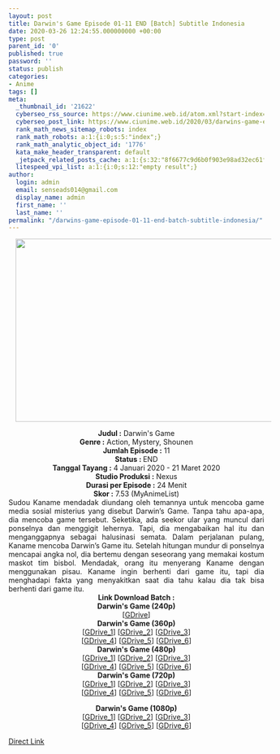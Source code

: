 ```yaml
---
layout: post
title: Darwin's Game Episode 01-11 END [Batch] Subtitle Indonesia
date: 2020-03-26 12:24:55.000000000 +00:00
type: post
parent_id: '0'
published: true
password: ''
status: publish
categories:
- Anime
tags: []
meta:
  _thumbnail_id: '21622'
  cyberseo_rss_source: https://www.ciunime.web.id/atom.xml?start-index=1051&max-results=150
  cyberseo_post_link: https://www.ciunime.web.id/2020/03/darwins-game-episode-01-11-end-batch.html
  rank_math_news_sitemap_robots: index
  rank_math_robots: a:1:{i:0;s:5:"index";}
  rank_math_analytic_object_id: '1776'
  kata_make_header_transparent: default
  _jetpack_related_posts_cache: a:1:{s:32:"8f6677c9d6b0f903e98ad32ec61f8deb";a:2:{s:7:"expires";i:1644767584;s:7:"payload";a:0:{}}}
  litespeed_vpi_list: a:1:{i:0;s:12:"empty result";}
author:
  login: admin
  email: senseads014@gmail.com
  display_name: admin
  first_name: ''
  last_name: ''
permalink: "/darwins-game-episode-01-11-end-batch-subtitle-indonesia/"
---
```

<div class="separator" style="clear: both; text-align: center;"><a href="https://1.bp.blogspot.com/-6dJLkwBLlpg/XhDIp_3RSKI/AAAAAAAAdxI/iL0sy-Ef35EBy-Yuk-0dHKpc3TIlx8LkgCLcBGAsYHQ/s1600/Darwin%25E2%2580%2599s%2BGame.jpg" imageanchor="1" style="margin-left: 1em; margin-right: 1em;"><img border="0" data-original-height="720" data-original-width="1280" height="360" src="{{ site.baseurl }}/assets/2020/03/Darwin%25E2%2580%2599s%2BGame.jpg" width="640" /></a></div>
<p>
<div style="text-align: center;"><b>Judul</b><b><b>&nbsp;</b>:</b>&nbsp;Darwin's Game</div>
<div style="text-align: center;"><b>Genre :</b>&nbsp;Action, Mystery, Shounen</div>
<div style="text-align: center;"><b>Jumlah Episode :</b>&nbsp;11<br /><b>Status :&nbsp;</b>END<br /><b>Tanggal Tayang :</b>&nbsp;4 Januari 2020 - 21 Maret 2020<br /><b>Studio Produksi :</b>&nbsp;Nexus<br /><b>Durasi per Episode :</b>&nbsp;24 Menit</div>
<div style="text-align: center;"><b>Skor :</b>&nbsp;7.53 (MyAnimeList)</div>
<div style="text-align: center;"></div>
<div style="text-align: justify;">Sudou Kaname mendadak diundang oleh temannya untuk mencoba game media sosial misterius yang disebut Darwin’s Game. Tanpa tahu apa-apa, dia mencoba game tersebut. Seketika, ada seekor ular yang muncul dari ponselnya dan menggigit lehernya. Tapi, dia mengabaikan hal itu dan menganggapnya sebagai halusinasi semata. Dalam perjalanan pulang, Kaname mencoba Darwin’s Game itu. Setelah hitungan mundur di ponselnya mencapai angka nol, dia bertemu dengan seseorang yang memakai kostum maskot tim bisbol. Mendadak, orang itu menyerang Kaname dengan menggunakan pisau. Kaname ingin berhenti dari game itu, tapi dia menghadapi fakta yang menyakitkan saat dia tahu kalau dia tak bisa berhenti dari game itu.</div>
<div style="text-align: justify;"></div>
<div style="text-align: justify;"></div>
<div style="text-align: center;">
<div style="text-align: center;"><b>Link Download Batch :</b></div>
<div style="text-align: center;">
<div style="text-align: center;">
<div style="text-align: center;"><b>Darwin's Game&nbsp;(240p)</b></div>
</div>
<div style="text-align: center;">[<a href="https://drive.google.com/uc?export=download&amp;id=1rOpvEDx4zY0bAioq-rsnMgcehaVyALS0" target="_blank" rel="noopener">GDrive</a>]</div>
<div style="text-align: center;"></div>
<div style="text-align: center;"><b>Darwin's Game&nbsp;(360p)</b></div>
</div>
<div style="text-align: center;">[<a href="https://drive.google.com/uc?id=1Mf9JMHUi2CKnBp4cNu0lhAKtTHwgwrIp" target="_blank" rel="noopener">GDrive_1</a>] [<a href="https://drive.google.com/uc?id=1UJVzp4l1a4PoZqzwQFWd-Wmwlq4VYtiK" target="_blank" rel="noopener">GDrive_2</a>] [<a href="https://drive.google.com/uc?id=1I3Vf4ErypeTvCY7_rvcslL9cmkDQEKuK" target="_blank" rel="noopener">GDrive_3</a>]<br />[<a href="https://drive.google.com/uc?id=1mvf27ghrJsJDZCIrTD47p5GTAXIT6aAL" target="_blank" rel="noopener">GDrive_4</a>] [<a href="https://drive.google.com/uc?export=download&amp;id=1slmZMS-0agsZvWDZuEgwn7IGAjcFPlvO" target="_blank" rel="noopener">GDrive_5</a>] [<a href="https://drive.google.com/uc?id=1d9UB41hj3SxL_rWR-HHdjWuIHvdJOyhi" target="_blank" rel="noopener">GDrive_6</a>]</div>
<div style="text-align: center;"></div>
<div style="text-align: center;"><b>Darwin's Game&nbsp;(480p)</b><br />[<a href="https://drive.google.com/uc?id=1RbAumXQbnOzzmwunfw3NQkQD7G2w2r0L" target="_blank" rel="noopener">GDrive_1</a>] [<a href="https://drive.google.com/uc?id=1T3hwZbSnM3KGk67mJCgz-DSvOGCO0GJP" target="_blank" rel="noopener">GDrive_2</a>] [<a href="https://drive.google.com/uc?id=1jAOFRSIfy5e7jEq3eacCgjwIYe-dmQWI" target="_blank" rel="noopener">GDrive_3</a>]<br />[<a href="https://drive.google.com/uc?id=1DysmgBN2T43eNr3BL69OLuJ-UySpkCyI" target="_blank" rel="noopener">GDrive_4</a>] [<a href="https://drive.google.com/uc?export=download&amp;id=1GXIkWSfcFB-w1x9x9nqVu8uTK4mb7v1V" target="_blank" rel="noopener">GDrive_5</a>] [<a href="https://drive.google.com/uc?id=1oSANYu2vsOwz_WO7xZmujVdms2kG08tv" target="_blank" rel="noopener">GDrive_6</a>]</div>
<div style="text-align: center;"><b>Darwin's Game&nbsp;(720p)</b><br />[<a href="https://drive.google.com/uc?id=13XfGuLXxmQp6_-uWtsjZIARg_jtDSCYq" target="_blank" rel="noopener">GDrive_1</a>] [<a href="https://drive.google.com/uc?id=1FYRqbOOP5yV7QUKOW2aN_xVhmyj_mj5n" target="_blank" rel="noopener">GDrive_2</a>] [<a href="https://drive.google.com/uc?id=1cn2dsWZXrxEHOaK1_dfp28VsXtCYUcax" target="_blank" rel="noopener">GDrive_3</a>]<br />[<a href="https://drive.google.com/uc?id=16x4cFQeDWeDOYGRXNA9HiI1H4ffPEl_x" target="_blank" rel="noopener">GDrive_4</a>] [<a href="https://drive.google.com/uc?export=download&amp;id=1tEl6pB09NwU5ydOn_pzp5697DQAbr5tg" target="_blank" rel="noopener">GDrive_5</a>] [<a href="https://drive.google.com/uc?id=1F7XLIXRMLTBJRdizt5kwj53dL3LjwCqi" target="_blank" rel="noopener">GDrive_6</a>]</p>
<p><b>Darwin's Game&nbsp;(1080p)</b><br />[<a href="https://drive.google.com/uc?id=11VhzHQTE5e5BN8teAex9UZviRYgRmJsp" target="_blank" rel="noopener">GDrive_1</a>] [<a href="https://drive.google.com/uc?id=1kFaiz8cgSrnXrZPGtKyXK-fwLZA5saKI" target="_blank" rel="noopener">GDrive_2</a>] [<a href="https://drive.google.com/uc?id=1QukZTnCOw-Pbfv9i9QFFSzv_Z77HKWqe" target="_blank" rel="noopener">GDrive_3</a>]<br />[<a href="https://drive.google.com/uc?id=1TVVmMlSBuFP2E6s79_wLEPwbiaQT11TP" target="_blank" rel="noopener">GDrive_4</a>] [<a href="https://drive.google.com/uc?id=1xSgzZe83_PhJbRqwZ0HDvjyE-uX1AEYA" target="_blank" rel="noopener">GDrive_5</a>] [<a href="https://drive.google.com/uc?id=1wmy6tfAQz3FmEsVmeVjKXIVQRkP-48Cv" target="_blank" rel="noopener">GDrive_6</a>]</div>
</div>
<link rel="stylesheet" href="https://cdnjs.cloudflare.com/ajax/libs/font-awesome/4.7.0/css/font-awesome.min.css" />
<div class="divbtn"> <a href="https://handymansurrender.com/fihup8buzv?key=94550f7ce39444073321dde3b8782f97" class="btn"><i class="fa fa-download"></i> Direct Link</a> </div>
